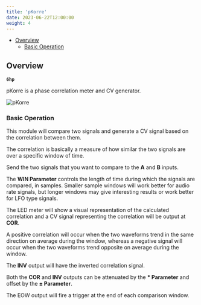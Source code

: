 ```yaml
---
title: 'pKorre'
date: 2023-06-22T12:00:00
weight: 4
---
```


- [Overview](#overview)
  - [Basic Operation](#basic-operation)

## Overview

**`6hp`**

pKorre is a phase correlation meter and CV generator.

![pKorre](/DanTModules-Manual/images/pkorre.png)

### Basic Operation

This module will compare two signals and generate a CV signal based on the correlation between them.

The correlation is basically a measure of how similar the two signals are over a specific window of
time.

Send the two signals that you want to compare to the **A** and **B** inputs.

The **WIN Parameter** controls the length of time during which the signals are compared, in samples.
Smaller sample windows will work better for audio rate signals, but longer windows may give
interesting results or work better for LFO type signals.

The LED meter will show a visual representation of the calculated correlation and a CV signal
representing the correlation will be output at **COR**.

A positive correlation will occur when the two waveforms trend in the same direction on average
during the window, whereas a negative signal will occur when the two waveforms trend opposite on
average during the window.

The **INV** output will have the inverted correlation signal.

Both the **COR** and **INV** outputs can be attenuated by the **\* Parameter** and offset by the
**± Parameter**.

The EOW output will fire a trigger at the end of each comparison window.
